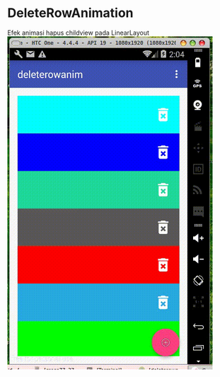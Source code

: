 # DeleteRowAnimation
Efek animasi hapus childview pada LinearLayout
![alt tag](https://github.com/hangga/DeleteRowAnimation/blob/master/delete-row_1.gif)
